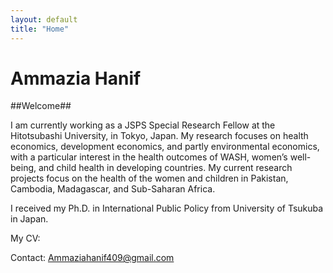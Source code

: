 ```yaml
---
layout: default
title: "Home"
---
```


# Ammazia Hanif

##Welcome##
  
I am currently working as a JSPS Special Research Fellow at the Hitotsubashi University, in Tokyo, Japan. My research focuses on health economics, development economics, 
and partly environmental economics, with a particular interest in the health outcomes of WASH, women’s well-being, and child health in developing countries. My current 
research projects focus on the health of the women and children in Pakistan, Cambodia, Madagascar, and Sub-Saharan Africa.

I received my Ph.D. in International Public Policy from University of Tsukuba in Japan.

My CV: 
  
Contact: Ammaziahanif409@gmail.com
